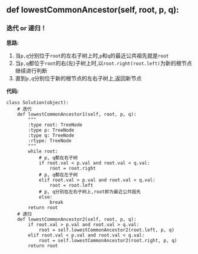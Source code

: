 ## def lowestCommonAncestor(self, root, p, q):
### 迭代 or 递归！

**思路:**
1. 当`p,q`分别位于`root`的左右子树上时,`p`和`q`的最近公共祖先就是`root`
2. 当`p,q`都位于`root`的右(左)子树上时,以`root.right(root.left)`为新的根节点继续进行判断
3. 直到`p,q`分别位于新的根节点的左右子树上,返回新节点

**代码:**
```
class Solution(object):
    # 迭代
    def lowestCommonAncestor1(self, root, p, q):
        """
        :type root: TreeNode
        :type p: TreeNode
        :type q: TreeNode
        :rtype: TreeNode
        """
        while root:
            # p, q都在右子树
            if root.val < p.val and root.val < q.val:
                root = root.right
            # p, q都在左子树
            elif root.val > p.val and root.val > q.val:
                root = root.left
            # p, q分别在左右子树上,root即为最近公共祖先
            else:
                break
        return root
    # 递归
    def lowestCommonAncestor2(self, root, p, q):
        if root.val > p.val and root.val > q.val:
            root = self.lowestCommonAncestor2(root.left, p, q)
        elif root.val < p.val and root.val < q.val:
            root = self.lowestCommonAncestor2(root.right, p, q)
        return root
            
```